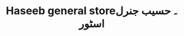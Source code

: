 ---
title: "Haseeb general store۔ حسیب جنرل اسٹور"
url: /karachi/haseeb-general-store-hsyb-jnrl-sttwr/
shop: general
---